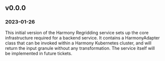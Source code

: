 ## v0.0.0
### 2023-01-26

This initial version of the Harmony Regridding service sets up the core
infrastructure required for a backend service. It contains a HarmonyAdapter
class that can be invoked within a Harmony Kubernetes cluster, and will return
the input granule without any transformation. The service itself will be
implemented in future tickets.
